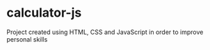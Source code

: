 # calculator-js
 Project created using HTML, CSS and JavaScript in order to improve personal skills
